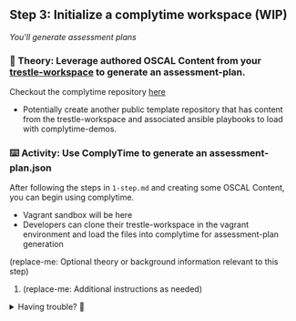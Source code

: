## Step 3: Initialize a complytime workspace (WIP)

_You'll generate assessment plans_

### 📖 Theory: Leverage authored OSCAL Content from your [trestle-workspace](https://github.com/hbraswelrh/trestle-workspace/tree/main) to generate an assessment-plan.

Checkout the complytime repository [here](https://github.com/complytime/complytime)

- Potentially create another public template repository that has content from the trestle-workspace and associated ansible playbooks to load with complytime-demos.

### ⌨️ Activity: Use ComplyTime to generate an assessment-plan.json

After following the steps in `1-step.md` and creating some OSCAL Content, you can begin using complytime.

- Vagrant sandbox will be here 
- Developers can clone their trestle-workspace in the vagrant environment and load the files into complytime for assessment-plan generation

<!--_the one-stop shop for housing your catalogs, profiles, and component-definitions_ -->

<!-- GitHub-styled notifications can be used outside ordered lists. Available options are: NOTE, IMPORTANT, WARNING, TIP, CAUTION -->
<!--[!NOTE]
> (Important note or additional information relevant to this section)
 -->

(replace-me: Optional theory or background information relevant to this step)


<!-- IDEA: CREATE A REPO W A BUNCH OF ERRORS ON DOCS AND THEN GET PRS IN THAT REPO TO HAVE AN AUTOMATED WORKFLOW FOR CONTRIBUTIONS!!!!! -->

1. (replace-me: Additional instructions as needed)

<details>
<summary>Having trouble? 🤷</summary><br/>

- Reference the trestle-bot [`README.md`](https://github.com/complytime/trestle-bot/blob/main/README.md).
- [The guide for navigating public templates](https://docs.github.com/en/repositories/creating-and-managing-repositories/creating-a-repository-from-a-template)
- (replace-me: Additional troubleshooting tips as needed)

</details>
